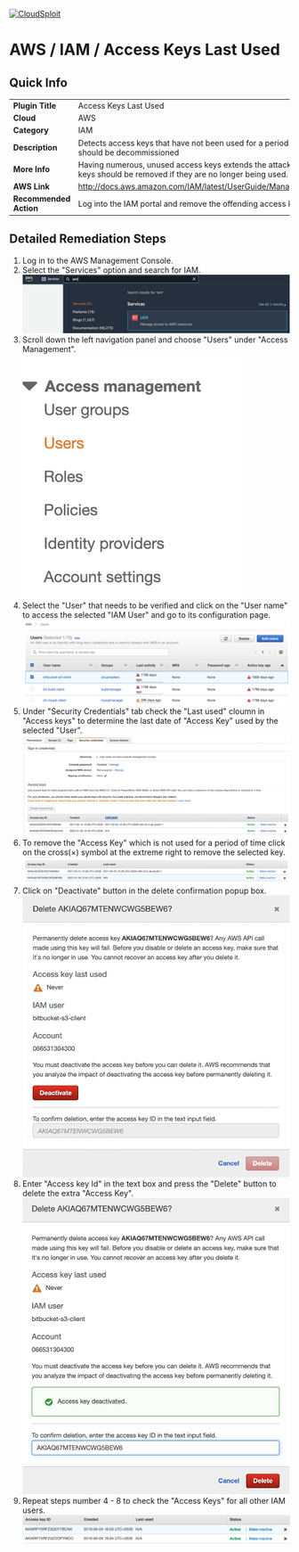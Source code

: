 [![CloudSploit](https://cloudsploit.com/img/logo-new-big-text-100.png "CloudSploit")](https://cloudsploit.com)

# AWS / IAM / Access Keys Last Used

## Quick Info

| | |
|-|-|
| **Plugin Title** | Access Keys Last Used |
| **Cloud** | AWS |
| **Category** | IAM |
| **Description** | Detects access keys that have not been used for a period of time and that should be decommissioned |
| **More Info** | Having numerous, unused access keys extends the attack surface. Access keys should be removed if they are no longer being used. |
| **AWS Link** | http://docs.aws.amazon.com/IAM/latest/UserGuide/ManagingCredentials.html |
| **Recommended Action** | Log into the IAM portal and remove the offending access key. |

## Detailed Remediation Steps
1. Log in to the AWS Management Console.
2. Select the "Services" option and search for IAM. </br> <img src="/resources/aws/iam/access-keys-last-used/step2.png"/>
3. Scroll down the left navigation panel and choose "Users" under "Access Management". </br><img src="/resources/aws/iam/access-keys-last-used/step3.png"/>
4. Select the "User" that needs to be verified and click on the "User name" to access the selected "IAM User" and go to its configuration page.</br><img src="/resources/aws/iam/access-keys-last-used/step4.png"/>
5. Under "Security Credentials" tab check the "Last used" cloumn in "Access keys" to determine the last date of "Access Key" used by the selected "User".</br><img src="/resources/aws/iam/access-keys-last-used/step5.png"/>
6. To remove the "Access Key" which is not used for a period of time click on the cross(×) symbol at the extreme right to remove the selected key. </br> <img src="/resources/aws/iam/access-keys-last-used/step6.png"/>
7. Click on "Deactivate" button in the delete confirmation popup box.</br><img src="/resources/aws/iam/access-keys-last-used/step7.png"/>
8. Enter "Access key Id" in the text box and press the "Delete" button to delete the extra "Access Key".</br><img src="/resources/aws/iam/access-keys-last-used/step8.png"/>
9. Repeat steps number 4 - 8 to check the "Access Keys" for all other IAM users.</br><img src="/resources/aws/iam/access-keys-last-used/step9.png"/>

